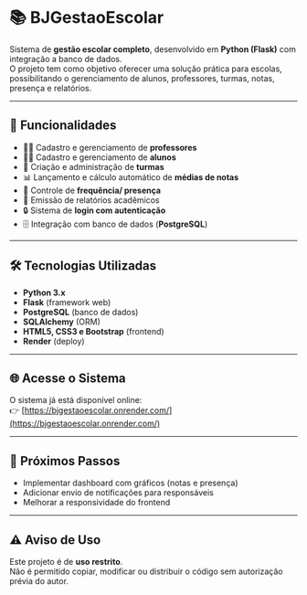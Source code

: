 # 📚 BJGestaoEscolar

Sistema de **gestão escolar completo**, desenvolvido em **Python (Flask)** com integração a banco de dados.  
O projeto tem como objetivo oferecer uma solução prática para escolas, possibilitando o gerenciamento de alunos, professores, turmas, notas, presença e relatórios.

---

## 🚀 Funcionalidades

- 👩‍🏫 Cadastro e gerenciamento de **professores**
- 👨‍🎓 Cadastro e gerenciamento de **alunos**
- 🏫 Criação e administração de **turmas**
- 📊 Lançamento e cálculo automático de **médias de notas**
- 📅 Controle de **frequência/ presença**
- 📝 Emissão de relatórios acadêmicos
- 🔒 Sistema de **login com autenticação**
- 🗄 Integração com banco de dados (**PostgreSQL**)

---

## 🛠 Tecnologias Utilizadas

- **Python 3.x**
- **Flask** (framework web)
- **PostgreSQL** (banco de dados)
- **SQLAlchemy** (ORM)
- **HTML5, CSS3 e Bootstrap** (frontend)
- **Render** (deploy)

---

## 🌐 Acesse o Sistema

O sistema já está disponível online:  
👉 [https://bjgestaoescolar.onrender.com/](https://bjgestaoescolar.onrender.com/)  

---

## 📌 Próximos Passos

- Implementar dashboard com gráficos (notas e presença)  
- Adicionar envio de notificações para responsáveis  
- Melhorar a responsividade do frontend  

---

## ⚠️ Aviso de Uso

Este projeto é de **uso restrito**.  
Não é permitido copiar, modificar ou distribuir o código sem autorização prévia do autor.
